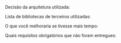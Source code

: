 Decisão da arquitetura utilizada:

Lista de bibliotecas de terceiros utilizadas:

O que você melhoraria se tivesse mais tempo:

Quais requisitos obrigatórios que não foram entregues:
